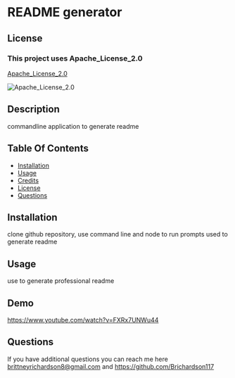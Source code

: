 # README generator



  ## License
  
  ### This project uses Apache_License_2.0
  
  [Apache_License_2.0](https://opensource.org/license/Apache_License_2.0)
  
  
  ![Apache_License_2.0](https://shields.io/badge/license-Apache_License_2.0-brightgreen)
  

  ## Description
  commandline application to generate readme
  
  
  ## Table Of Contents
  * [Installation](#installation)
  * [Usage](#usage)
  * [Credits](#credits)
  * [License](#license)
  * [Questions](#Questions)
  

  ## Installation
  clone github repository, use command line and node to run prompts used to generate readme

  ## Usage
  use to generate professional readme

## Demo
https://www.youtube.com/watch?v=FXRx7UNWu44

  ## Questions
If you have additional questions you can reach me here brittneyrichardson8@gmail.com and https://github.com/Brichardson117
   

